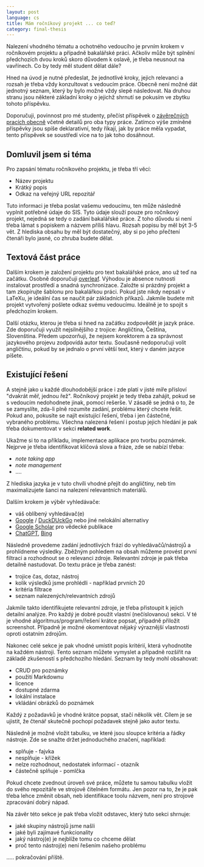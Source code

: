 ```yaml
---
layout: post
language: cs
title: Mám ročníkový projekt ... co teď?
category: final-thesis
---
```


Nalezení vhodného tématu a ochotného vedoucího je prvním krokem v ročníkovém projektu a případně bakalářské práci.
Ačkoliv může být splnění předchozích dvou kroků skoro důvodem k oslavě, je třeba neusnout na vavřínech.
Co by tedy měl student dělat dále?

<!-- more -->

Hned na úvod je nutné předeslat, že jednotlivé kroky, jejich relevanci a rozsah je třeba vždy konzultovat s vedoucím práce.
Obecně není možné dát jednotný seznam, který by bylo možné vždy slepě následovat. 
Na druhou stranu jsou některé základní kroky o jejichž shrnutí se pokusím ve zbytku tohoto příspěvku.

Doporučuji, povinnost pro mé studenty, přečíst příspěvek o <a href="{% post_url 2022-03-05-závěrečné-práce.html %}">závěrečných pracích obecně</a> včetně detailů pro oba typy práce.
Zatímco výše zmíněné příspěvky jsou spíše deklarativní, tedy říkají, jak by práce měla vypadat, tento příspěvek se soustředí více na to jak toho dosáhnout.

## Domluvil jsem si téma
Pro zapsání tématu ročníkového projektu, je třeba tří věcí:
* Název projektu
* Krátký popis 
* Odkaz na veřejný URL repozitář

Tuto informaci je třeba poslat vašemu vedoucímu, ten může následně vyplnit potřebné údaje do SIS.
Tyto údaje slouží pouze pro ročníkový projekt, nejedná se tedy o zadání bakalářské práce.
Z toho důvodu si není třeba lámat s popiskem a názvem příliš hlavu. 
Rozsah popisu by měl být 3-5 vět.
Z hlediska obsahu by měl být dostatečný, aby si po jeho přečtení čtenáři bylo jasné, co zhruba budete dělat.

## Textová část práce
Dalším krokem je založení projektu pro text bakalářské práce, ano už teď na začátku.
Osobně doporučuji [overleaf](https://overleaf.com/).
Výhodou je absence nutnosti instalovat prostředí a snadná synchronizace. 
Založte si prázdný projekt a tam zkopírujte šablonu pro bakalářkou práci. 
Pokud jste nikdy nepsali v LaTeXu, je ideální čas se naučit pár základních příkazů.
Jakmile budete mít projekt vytvořený pošlete odkaz svému vedoucímu.
Ideálně je to spojit s předchozím krokem.

Další otázku, kterou je třeba si hned na začátku zodpovědět je jazyk práce.
Zde doporučuji využít nejsilnějšího z trojice: Angličtina, Čeština, Slovenština.
Předem upozorňuji, že nejsem korektorem a za správnost jazykového projevu zodpovídá autor textu.
Současně nedoporučuji volit angličtinu, pokud by se jednalo o první větší text, který v daném jazyce píšete.

## Existující řešení
A stejně jako u každé dlouhodobější práce i zde platí v jisté míře přísloví "dvakrát měř, jednou řež".
Ročníkový projekt je tedy třeba zahájit, pokud se s vedoucím nedohodnete jinak, pomocí rešerše.
V zásadě se jedná o to, že se zamyslíte, zda-li plně rozumíte zadání, problému který chcete řešit.
Pokud ano, pokusíte se najít existující řešení, třeba i jen částečné, vybraného problému. 
Všechna nalezená řešení i postup jejich hledání je pak třeba dokumentovat v sekci **related work**.

Ukažme si to na příkladu, implementace aplikace pro tvorbu poznámek.
Nejprve je třeba identifikovat klíčová slova a fráze, zde se nabízí třeba:
* *note taking app*
* *note management*
* ....

Z hlediska jazyka je v tuto chvíli vhodné přejít do angličtiny, neb tím maximalizujete šanci na nalezení relevantních materiálů.

Dalším krokem je výběr vyhledávače:
* váš oblíbený vyhledávač(e)
* [Google](https://google.com/) / [DuckDUckGo](https://duckduckgo.com/) nebo jiné nelokální alternativy
* [Google Scholar](https://scholar.google.com/) pro vědecké publikace
* [ChatGPT](https://chat.openai.com/chat), [Bing](https://www.bing.com/)

Následně provedeme zadání jednotlivých frází do vyhledávačů/nástrojů a prohlídneme výsledky.
Zběžným pohledem na obsah můžeme provést první filtraci a rozhodnout se o relevanci zdroje. 
Relevantní zdroje je pak třeba detailně nastudovat.
Do textu práce je třeba zanést:
* trojice čas, dotaz, nástroj
* kolik výsledků jsme prohlédli - například prvních 20
* kritéria filtrace
* seznam nalezených/relevantních zdrojů

Jakmile takto identifikujete relevantní zdroje, je třeba přistoupit k jejich detailní analýze.
Pro každý je dobré použít vlastní (nečíslovanou) sekci.
V té je vhodné algoritmus/program/řešení krátce popsat, případně přiložit screenshot.
Případně je možné okomentovat nějaký výraznější vlastnosti oproti ostatním zdrojům.

Nakonec celé sekce je pak vhodné umístit popis kritérií, která vyhodnotíte na každém nástroji.
Tento seznam můžete vymyslet a případně rozšířit na základě zkušeností s předchozího hledání.
Seznam by tedy mohl obsahovat:
* CRUD pro poznámky
* použití Markdownu
* licence
* dostupné zdarma
* lokální instalace
* vkládání obrázků do poznámek

Každý z požadavků je vhodné krátce popsat, stačí několik vět. 
Cílem je se ujistit, že čtenář skutečně pochopí požadavek stejně jako autor textu.

Následně je možné vložit tabulku, ve které jsou sloupce kritéria a řádky nástroje.
Zde se snažte držet jednoduchého značení, například:
* splňuje - fajvka
* nesplňuje - křížek
* nelze rozhodnout, nedostatek informací - otazník
* částečně splňuje - pomlčka

Pokud chcete zvednout úroveň své práce, můžete tu samou tabulku vložit do svého repozitáře ve strojově čitelném formátu.
Jen pozor na to, že je pak třeba lehce změnit obsah, neb identifikace toolu názvem, není pro strojové zpracování dobrý nápad.

Na závěr této sekce je pak třeba vložit odstavec, který tuto sekci shrnuje:
* jaké skupiny nástrojů jsme našli
* jaké byli zajímavé funkcionality
* jaký nástroj(e) je nejblíže tomu co chceme dělat
* proč tento nástroj(e) není řešením našeho problému

..... pokračování příště.

